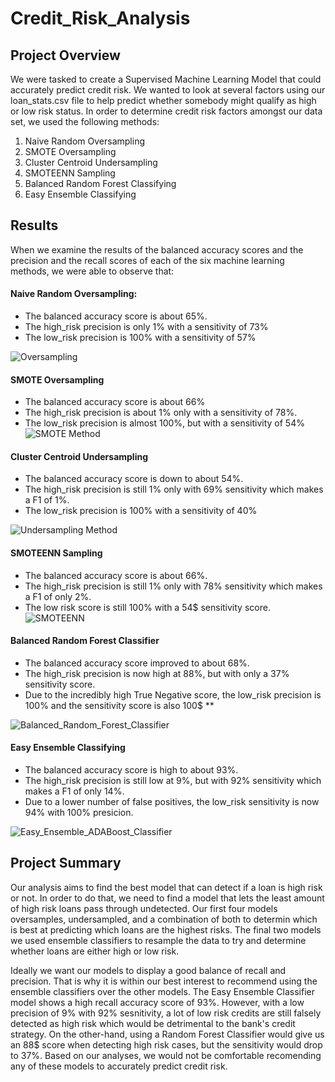# Credit_Risk_Analysis

## Project Overview
We were tasked to create a Supervised Machine Learning Model that could accurately predict credit risk. We wanted to look at several factors using our loan_stats.csv file to help predict whether somebody might qualify as high or low risk status.  In order to determine credit risk factors amongst our data set, we used the following methods:

  1. Naive Random Oversampling
  2. SMOTE Oversampling
  3. Cluster Centroid Undersampling
  4. SMOTEENN Sampling
  5. Balanced Random Forest Classifying
  6. Easy Ensemble Classifying

## Results

When we examine the results of the balanced accuracy scores and the precision and the recall scores of each of the six machine learning methods, we were able to observe that: 

#### Naive Random Oversampling: 
  * The balanced accuracy score is about 65%. 
  * The high_risk precision is only 1% with a sensitivity of 73%
  * The low_risk precision is 100% with a sensitivity of 57%

![Oversampling](https://user-images.githubusercontent.com/84881187/135723187-cbf32adc-99be-42fc-9bf6-65bd285e1cb7.PNG)


#### SMOTE Oversampling
  * The balanced accuracy score is about 66%
  * The high_risk precision is about 1% only with a sensitivity of 78%.
  * The low_risk precision is almost 100%, but with a sensitivity of 54%
![SMOTE Method](https://user-images.githubusercontent.com/84881187/135723194-88769a36-7337-4d5b-8053-c54d322bf7ae.PNG)


#### Cluster Centroid Undersampling
  * The balanced accuracy score is down to about 54%.
  * The high_risk precision is still 1% only with 69% sensitivity which makes a F1 of 1%.
  * The low_risk precision is 100% with a sensitivity of 40%

![Undersampling Method](https://user-images.githubusercontent.com/84881187/135723248-155d9612-67d4-4d02-8d47-33408f9dcf49.PNG)


#### SMOTEENN Sampling
  * The balanced accuracy score is about 66%.
  * The high_risk precision is still 1% only with 78% sensitivity which makes a F1 of only 2%.
  * The low risk score is still 100% with a 54$ sensitivity score.
![SMOTEENN](https://user-images.githubusercontent.com/84881187/135723255-ee5e909d-b8e3-4b92-aaa1-472ce4f48778.PNG)


#### Balanced Random Forest Classifier
  * The balanced accuracy score improved to about 68%.
  * The high_risk precision is now high at 88%, but with only a 37% sensitivity score.
  * Due to the incredibly high True Negative score, the low_risk precision is 100% and the sensitivity score is also 100$ **

![Balanced_Random_Forest_Classifier](https://user-images.githubusercontent.com/84881187/135723263-a8986340-c835-4478-8256-e7c30f03beab.PNG)

#### Easy Ensemble Classifying
  * The balanced accuracy score is high to about 93%. 
  * The high_risk precision is still low at 9%, but with 92% sensitivity which makes a F1 of only 14%.
  * Due to a lower number of false positives, the low_risk sensitivity is now 94% with 100% presicion.

![Easy_Ensemble_ADABoost_Classifier](https://user-images.githubusercontent.com/84881187/135723270-a570ce12-0471-42cc-98f6-de0d35b200ac.PNG)


## Project Summary

Our analysis aims to find the best model that can detect if a loan is high risk or not. In order to do that, we need to find a model that lets the least amount of high risk loans pass through undetected. Our first four models oversamples, undersampled, and a combination of both to determin which is best at predicting which loans are the highest risks. The final two models we used ensemble classifiers to resample the data to try and determine whether loans are either high or low risk. 

Ideally we want our models to display a good balance of recall and precision. That is why it is within our best interest to recommend using the ensemble classifiers over the other models. The Easy Ensemble Classifier model shows a high recall accuracy score of 93%. However, with a low precision of 9% with 92% sesnitivity, a lot of low risk credits are still falsely detected as high risk which would be detrimental to the bank's credit strategy. On the other-hand, using a Random Forest Classifier would give us an 88$ score when detecting high risk cases, but the sensitivity would drop to 37%. Based on our analyses, we would not be comfortable recomending any of these models to accurately predict credit risk.
